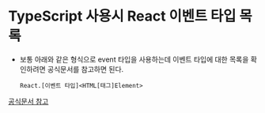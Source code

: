 # TypeScript 사용시 React 이벤트 타입 목록

- 보통 아래와 같은 형식으로 event 타입을 사용하는데 이벤트 타입에 대한 목록을 확인하려면 공식문서를 참고하면 된다.
  
  `React.[이벤트 타입]<HTML[태그]Element>` 

[공식문서 참고](https://ko.reactjs.org/docs/events.html)
